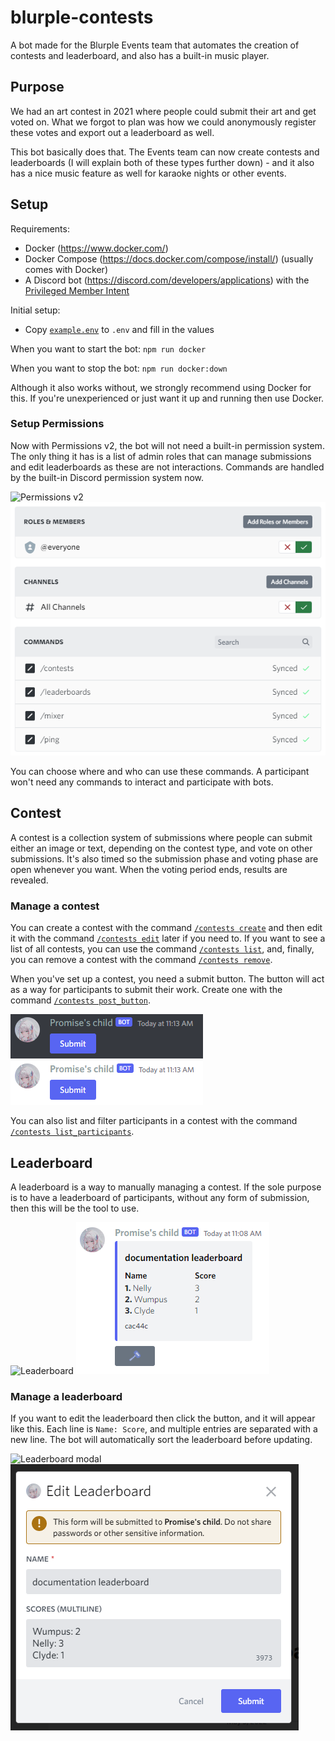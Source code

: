 # blurple-contests

A bot made for the Blurple Events team that automates the creation of contests and leaderboard, and also has a built-in music player.

## Purpose

We had an art contest in 2021 where people could submit their art and get voted on. What we forgot to plan was how we could anonymously register these votes and export out a leaderboard as well.

This bot basically does that. The Events team can now create contests and leaderboards (I will explain both of these types further down) - and it also has a nice music feature as well for karaoke nights or other events.

## Setup

Requirements:
* Docker (https://www.docker.com/)
* Docker Compose (https://docs.docker.com/compose/install/) (usually comes with Docker)
* A Discord bot (https://discord.com/developers/applications) with the [Privileged Member Intent](https://discord.com/developers/docs/topics/gateway#privileged-intents)

Initial setup:
* Copy [`example.env`](../example.env) to `.env` and fill in the values

When you want to start the bot: `npm run docker`

When you want to stop the bot: `npm run docker:down`

Although it also works without, we strongly recommend using Docker for this. If you're unexperienced or just want it up and running then use Docker.

### Setup Permissions

Now with Permissions v2, the bot will not need a built-in permission system. The only thing it has is a list of admin roles that can manage submissions and edit leaderboards as these are not interactions. Commands are handled by the built-in Discord permission system now.

![Permissions v2](./images/dark/permissions.png#gh-dark-mode-only)
![Permissions v2](./images/light/permissions.png#gh-light-mode-only)

You can choose where and who can use these commands. A participant won't need any commands to interact and participate with bots.

## Contest

A contest is a collection system of submissions where people can submit either an image or text, depending on the contest type, and vote on other submissions. It's also timed so the submission phase and voting phase are open whenever you want. When the voting period ends, results are revealed.

### Manage a contest

You can create a contest with the command [`/contests create`](../src/commands/slash/contests/create.ts) and then edit it with the command [`/contests edit`](../src/commands/slash/contests/edit.ts) later if you need to. If you want to see a list of all contests, you can use the command [`/contests list`](../src/commands/slash/contests/list.ts), and, finally, you can remove a contest with the command [`/contests remove`](../src/commands/slash/contests/remove.ts).

When you've set up a contest, you need a submit button. The button will act as a way for participants to submit their work. Create one with the command [`/contests post_button`](../src/commands/slash/contests/post_button.ts).

![Submit button](./images/dark/submit-button.png#gh-dark-mode-only)
![Submit button](./images/light/submit-button.png#gh-light-mode-only)

You can also list and filter participants in a contest with the command [`/contests list_participants`](../src/commands/slash/contests/list_participants.ts).

## Leaderboard

A leaderboard is a way to manually managing a contest. If the sole purpose is to have a leaderboard of participants, without any form of submission, then this will be the tool to use.

![Leaderboard](./images/dark/leaderboard.png#gh-dark-mode-only)
![Leaderboard](./images/light/leaderboard.png#gh-light-mode-only)

### Manage a leaderboard

If you want to edit the leaderboard then click the button, and it will appear like this. Each line is `Name: Score`, and multiple entries are separated with a new line. The bot will automatically sort the leaderboard before updating.

![Leaderboard modal](./images/dark/leaderboard-modal.png#gh-dark-mode-only)
![Leaderboard modal](./images/light/leaderboard-modal.png#gh-light-mode-only)